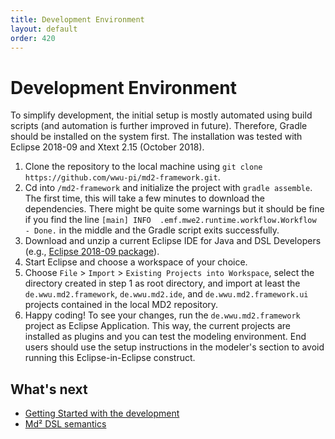 ```yaml
---
title: Development Environment
layout: default
order: 420
---
```


# Development Environment

To simplify development, the initial setup is mostly automated using build scripts (and automation is further improved in future). Therefore, Gradle should be installed on the system first.
The installation was tested with Eclipse 2018-09 and Xtext 2.15 (October 2018).

1. Clone the repository to the local machine using `git clone https://github.com/wwu-pi/md2-framework.git`.
1. Cd into `/md2-framework` and initialize the project with `gradle assemble`. The first time, this will take a few minutes to download the dependencies. There might be quite some warnings but it should be fine if you find the line `[main] INFO  .emf.mwe2.runtime.workflow.Workflow  - Done.` in the middle and the Gradle script exits successfully.
1. Download and unzip a current Eclipse IDE for Java and DSL Developers (e.g., [Eclipse 2018-09 package](https://www.eclipse.org/downloads/packages/release/2018-09/r/eclipse-ide-java-and-dsl-developers)).
1. Start Eclipse and choose a workspace of your choice.
1. Choose `File` > `Import` > `Existing Projects into Workspace`, select the directory created in step 1 as root directory, and import at least the `de.wwu.md2.framework`, `de.wwu.md2.ide`, and `de.wwu.md2.framework.ui` projects contained in the local MD2 repository.
1. Happy coding! To see your changes, run the `de.wwu.md2.framework` project as Eclipse Application. This way, the current projects are installed as plugins and you can test the modeling environment. End users should use the setup instructions in the modeler's section to avoid running this Eclipse-in-Eclipse construct.

## What's next
* [Getting Started with the development](430_getting-started-dev.html)
* [Md² DSL semantics](440_dsl-semantics.html)
